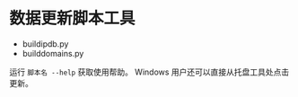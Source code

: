 # 数据更新脚本工具
- buildipdb.py
- builddomains.py

运行 <code>脚本名 --help</code> 获取使用帮助。
Windows 用户还可以直接从托盘工具处点击更新。

